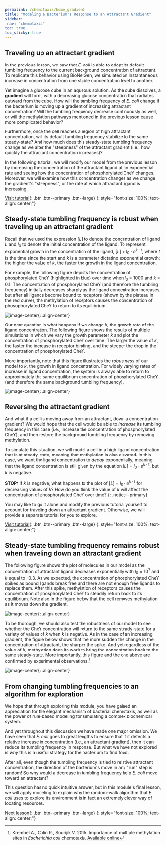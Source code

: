 ```yaml
---
permalink: /chemotaxis/home_gradient
title: "Modeling a Bacterium's Response to an Attractant Gradient"
sidebar:
 nav: "chemotaxis"
toc: true
toc_sticky: true
---
```


## Traveling up an attractant gradient

In the previous lesson, we saw that *E. coli* is able to adapt its default tumbling frequency to the current background concentration of attractant. To replicate this behavior using BioNetGen, we simulated an instantaneous increase in concentration from one stable concentration level to another.

Yet imagine a glucose cube in an aqueous solution. As the cube dissolves, a **gradient** will form, with a decreasing glucose concentration that radiates outward from the cube. How will the tumbling frequency of *E. coli* change if the bacterium is moving up a gradient of increasing attractant concentration?  Will the tumbling frequency decrease continuously as well, or will the methylation pathways mentioned in the previous lesson cause more complicated behavior?

Furthermore, once the cell reaches a region of high attractant concentration, will its default tumbling frequency stabilize to the same steady-state?  And how much does this steady-state tumbling frequency change as we alter the "steepness" of the attractant gradient (i.e., how quickly the attractant concentration increases)?

In the following tutorial, we will modify our model from the previous lesson by increasing the concentration of the attractant ligand at an exponential rate and seeing how the concentration of phosphorylated CheY changes. Moreover, we will examine how this concentration changes as we change the gradient's "steepness", or the rate at which attractant ligand is increasing.

[Visit tutorial](tutorial_gradient){: .btn .btn--primary .btn--large}
{: style="font-size: 100%; text-align: center;"}

## Steady-state tumbling frequency is robust when traveling up an attractant gradient

Recall that we used the expression [*L*] to denote the concentration of ligand *L* and *l*<sub>0</sub> to denote the initial concentration of the ligand. To represent exponential growth in the concentration of the ligand, [*L*] = *l*<sub>0</sub> · *e*<sup>*k* · t</sup>, where *t* is the time since the start and *k* is a parameter dictating exponential growth; the higher the value of *k*, the faster the growth in the ligand concentration.

For example, the following figure depicts the concentration of phosphorylated CheY (highlighted in blue) over time when *l*<sub>0</sub> = 1000 and *k* = 0.1. The concentration of phosphorylated CheY (and therefore the tumbling frequency) initially decreases sharply as the ligand concentration increases, but after all ligands become bound to receptors (shown by the plateau in the red curve), the methylation of receptors causes the concentration of phosophorylated CheY to return to its equilibrium.

![image-center](../assets/images/chemotaxis_tutorial_addition01.png){: .align-center}

Our next question is what happens if we change *k*, the growth rate of the ligand concentration. The following figure shows the results of multiple simulations in which we vary the growth parameter *k* and plot the concentration of phosphorylated CheY over time. The larger the value of *k*, the faster the increase in receptor binding, and the steeper the drop in the concentration of phosphorylated CheY.

More importantly, note that this figure illustrates the *robustness* of our model to *k*, the growth in ligand concentration. For widely varying rates of increase in ligand concentration, the system is always able to return to approximately the same equilibrium concentration of phosphorylated CheY (and therefore the same background tumbling frequency).

![image-center](../assets/images/chemotaxis_tutorial_addition03.png){: .align-center}

## Reversing the attractant gradient

And what if a cell is moving away from an attractant, down a concentration gradient? We would hope that the cell would be able to *increase* its tumbling frequency in this case (i.e., increase the concentration of phosphorylated CheY), and then restore the background tumbling frequency by removing methylation.

To simulate this situation, we will model a cell in a high ligand concentration that is at steady-state, meaning that methylation is also elevated. In this case, we want the ligand concentration to *decay* exponentially, meaning that the ligand concentration is still given by the equation [*L*] = *l*<sub>0</sub> · *e*<sup>*k* · t</sup>, but *k* is negative.

**STOP:** If *k* is negative, what happens to the plot of [*L*] = *l*<sub>0</sub> · *e*<sup>*k* · t</sup> for decreasing values of *k*? How do you think the value of *k* will affect the concentration of phosphorylated CheY over time?
{: .notice--primary}

You may like to go it alone and modify the previous tutorial yourself to account for traveling down an attractant gradient. Otherwise, we will provide a separate tutorial for you to explore.

[Visit tutorial](tutorial_removal){: .btn .btn--primary .btn--large}
{: style="font-size: 100%; text-align: center;"}

## Steady-state tumbling frequency remains robust when traveling down an attractant gradient

The following figure shows the plot of molecules in our model as the concentration of attractant ligand decreases exponentially with *l*<sub>0</sub> = 10<sup>7</sup> and *k* equal to -0.3. As we expected, the concentration of phosphorylated CheY spikes as bound ligands break free and there are not enough free ligands to replace them. After this spike, methylation of receptors causes the concentration of phosphorylated CheY to steadily return back to its equilibrium. Note also in the figure below that the cell removes methylation as it moves down the gradient.

![image-center](../assets/images/chemotaxis_tutorial_removal01.png){: .align-center}

<!--
 In particular, the new steady methylation states  adapt to a higher ligand concentration, the methlyation states of the cell become higher. If the cell then moves down the gradient to somewhere with no ligand present, the methylation states should also be restored. Check that the new steady state concentration of receptors at high, medium, and low methylation states match the starting concentration of our [adaptation simulation](tutorial_adap).
-->

To be thorough, we should also test the robustness of our model to see whether the CheY concentration will return to the same steady-state for a variety of values of *k* when *k* is negative. As in the case of an increasing gradient, the figure below shows that the more sudden the change in the concentration of attractant, the sharper the spike. And yet regardless of the value of *k*, methylation does its work to bring the concentration back to the same steady-state. More importantly, this figure and the one above are confirmed by experimental observations.[^Krembel2015]

![image-center](../assets/images/chemotaxis_tutorial_removal02.png){: .align-center}

## From changing tumbling frequencies to an algorithm for exploration

We hope that through exploring this module, you have gained an appreciation for the elegant mechanism of bacterial chemotaxis, as well as the power of rule-based modeling for simulating a complex biochemical system.

And yet throughout this discussion we have made one major omission. We have seen that *E. coli* goes to great lengths to ensure that if it detects a relative increase in concentration (i.e., an attractant gradient), then it can reduce its tumbling frequency in response. But what we have not explored is *why* this is a useful strategy for the bacterium to find food.

After all, even though the tumbling frequency is tied to relative attractant concentration, the direction of the bacterium's move in any "run" step is random! So why would a decrease in tumbling frequency help  *E. coli* move toward an attractant?

This question has no quick intuitive answer, but in this module's final lesson, we will apply modeling to explain why the random-walk algorithm that *E. coli* uses to explore its environment is in fact an extremely clever way of locating resources.

[Next lesson](home_conclusion){: .btn .btn--primary .btn--large}
{: style="font-size: 100%; text-align: center;"}

[^Krembel2015]: Krembel A., Colin R., Sourijik V. 2015. Importance of multiple methylation sites in *Escherichia coli* chemotaxis. [Available online](https://journals.plos.org/plosone/article?id=10.1371/journal.pone.0145582)
